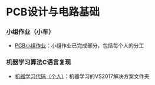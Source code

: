 # PCB设计与电路基础

### 小组作业（小车）

- [PCB小组作业](PCB小组作业)：小组作业已完成部分，包括每个人的分工

### 机器学习算法C语言复现

- [机器学习代码（个人）](机器学习代码（个人）)：机器学习的VS2017解决方案文件夹
